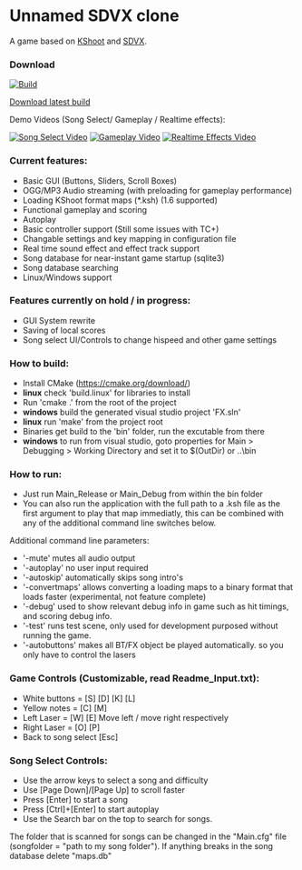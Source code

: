 # Unnamed SDVX clone
A game based on [KShoot](http://kshoot.client.jp/) and [SDVX](https://www.youtube.com/watch?v=JBHKNl87juA).

### Download
[![Build](https://ci.appveyor.com/api/projects/status/github/guusw/unnamed-sdvx-clone?branch=master&svg=true&retina=true)](https://ci.appveyor.com/project/guusw/unnamed-sdvx-clone)

[Download latest build](http://tdrz.nl/sdvx-releases/bin/artifacts.zip)

Demo Videos (Song Select/ Gameplay / Realtime effects):

[![Song Select Video](http://img.youtube.com/vi/GYOHy5CY2pU/1.jpg)](https://www.youtube.com/watch?v=GYOHy5CY2pU)
[![Gameplay Video](http://img.youtube.com/vi/dfEbmBzdvYA/1.jpg)](https://www.youtube.com/watch?v=dfEbmBzdvYA)
[![Realtime Effects Video](http://img.youtube.com/vi/PVIAENg13OU/1.jpg)](https://www.youtube.com/watch?v=PVIAENg13OU)

### Current features:
- Basic GUI (Buttons, Sliders, Scroll Boxes)
- OGG/MP3 Audio streaming (with preloading for gameplay performance)
- Loading KShoot format maps (*.ksh) (1.6 supported)
- Functional gameplay and scoring
- Autoplay
- Basic controller support (Still some issues with TC+)
- Changable settings and key mapping in configuration file
- Real time sound effect and effect track support
- Song database for near-instant game startup (sqlite3)
- Song database searching
- Linux/Windows support

### Features currently on hold / in progress:
- GUI System rewrite
- Saving of local scores
- Song select UI/Controls to change hispeed and other game settings

### How to build:
- Install CMake (https://cmake.org/download/)
- **linux** check 'build.linux' for libraries to install
- Run 'cmake .' from the root of the project
- **windows** build the generated visual studio project 'FX.sln'
- **linux** run 'make' from the project root
- Binaries get build to the 'bin' folder, run the excutable from there
- **windows** to run from visual studio, goto properties for Main > Debugging > Working Directory and set it to $(OutDir) or ..\bin

### How to run:
- Just run Main_Release or Main_Debug from within the bin folder
- You can also run the application with the full path to a .ksh file as the first argument to play that map immediatly, this can be combined with any of the additional command line switches below.

Additional command line parameters:
- '-mute' mutes all audio output
- '-autoplay' no user input required
- '-autoskip' automatically skips song intro's
- '-convertmaps' allows converting a loading maps to a binary format that loads faster (experimental, not feature complete)
- '-debug' used to show relevant debug info in game such as hit timings, and scoring debug info.
- '-test' runs test scene, only used for development purposed without running the game.
- '-autobuttons' makes all BT/FX object be played automatically. so you only have to control the lasers

### Game Controls (Customizable, read **Readme_Input.txt**):
- White buttons = [S] [D] [K] [L]
- Yellow notes = [C] [M] 
- Left Laser = [W] [E] 
 Move left / move right respectively
- Right Laser = [O] [P]
- Back to song select [Esc]

### Song Select Controls:
- Use the arrow keys to select a song and difficulty
- Use [Page Down]/[Page Up] to scroll faster
- Press [Enter] to start a song
- Press [Ctrl]+[Enter] to start autoplay
- Use the Search bar on the top to search for songs.

The folder that is scanned for songs can be changed in the "Main.cfg" file (songfolder = "path to my song folder").
If anything breaks in the song database delete "maps.db"
